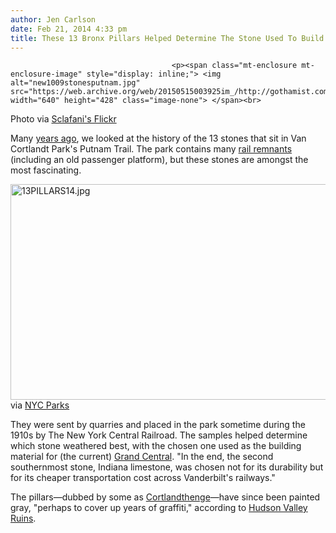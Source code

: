 ```yaml
---
author: Jen Carlson
date: Feb 21, 2014 4:33 pm
title: These 13 Bronx Pillars Helped Determine The Stone Used To Build Grand Central
---
```


	
										<p><span class="mt-enclosure mt-enclosure-image" style="display: inline;"> <img alt="new1009stonesputnam.jpg" src="https://web.archive.org/web/20150515003925im_/http://gothamist.com/attachments/arts_jen/new1009stonesputnam.jpg" width="640" height="428" class="image-none"> </span><br>
<span class="photo_caption">Photo via <a href="https://web.archive.org/web/20150515003925/http://www.flickr.com/photos/sclafani/3981309117/">Sclafani&apos;s Flickr</a></span></p>

<p>Many <a href="https://web.archive.org/web/20150515003925/http://gothamist.com/2009/10/05/new_yorks_stonehenge.php">years ago</a>, we looked at the history of the 13 stones that sit in Van Cortlandt Park&apos;s Putnam Trail. The park contains many <a href="https://web.archive.org/web/20150515003925/http://www.scoutingny.com/a-ghost-railway-line-in-the-bronx/">rail remnants</a> (including an old passenger platform), but these stones are amongst the most fascinating. </p>

<p><span class="mt-enclosure mt-enclosure-image" style="display: inline;"> <img alt="13PILLARS14.jpg" src="https://web.archive.org/web/20150515003925im_/http://gothamist.com/attachments/arts_jen/13PILLARS14.jpg" width="640" height="345" class="image-none"> </span><br>
<span class="photo_caption">via <a href="https://web.archive.org/web/20150515003925/http://www.nycgovparks.org/parks/X092/monuments/1540">NYC Parks</a></span></p>

<p>They were sent by quarries and placed in the park sometime during the 1910s by The New York Central Railroad. The samples helped determine which stone weathered best, with the chosen one used as the building material for (the current) <a href="https://web.archive.org/web/20150515003925/http://gothamist.com/2012/10/16/14_photos_of_grand_central_from_bef.php#photo-1">Grand Central</a>. &quot;In the end, the second southernmost stone, Indiana limestone, was chosen not for its durability but for its cheaper transportation cost across Vanderbilt&apos;s railways.&quot;</p>

<p>The pillars&#x2014;dubbed by some as <a href="https://web.archive.org/web/20150515003925/http://en.wikipedia.org/wiki/File:Cortlandthenge.JPG">Cortlandthenge</a>&#x2014;have since been painted gray, &quot;perhaps to cover up years of graffiti,&quot; according to <a href="https://web.archive.org/web/20150515003925/http://www.hudsonvalleyruins.org/yasinsac/nyc/vcp.html">Hudson Valley Ruins</a>.</p>					
										
									
				